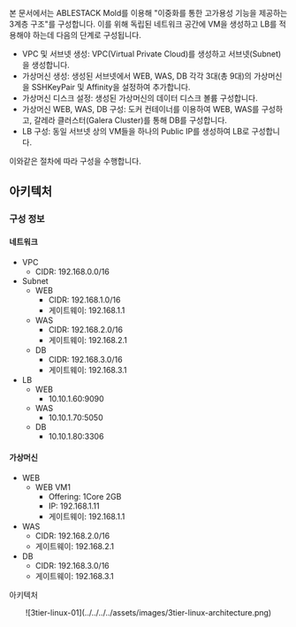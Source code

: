본 문서에서는 ABLESTACK Mold를 이용해 "이중화를 통한 고가용성 기능을 제공하는 3계층 구조"를 구성합니다. 
이를 위해 독립된 네트워크 공간에 VM을 생성하고 LB를 적용해야 하는데 다음의 단계로 구성됩니다.

- VPC 및 서브넷 생성: VPC(Virtual Private Cloud)를 생성하고 서브넷(Subnet)을 생성합니다.
- 가상머신 생성: 생성된 서브넷에서 WEB, WAS, DB 각각 3대(총 9대)의 가상머신을 SSHKeyPair 및 Affinity을 설정하여 추가합니다.
- 가상머신 디스크 설정: 생성된 가상머신의 데이터 디스크 볼륨 구성합니다.
- 가상머신 WEB, WAS, DB 구성: 도커 컨테이너를 이용하여 WEB, WAS를 구성하고, 갈레라 클러스터(Galera Cluster)를 통해 DB를 구성합니다.
- LB 구성: 동일 서브넷 상의 VM들을 하나의 Public IP를 생성하여 LB로 구성합니다.

이와같은 절차에 따라 구성을 수행합니다. 

## 아키텍처

### 구성 정보
#### 네트워크
- VPC
    - CIDR: 192.168.0.0/16
- Subnet
    - WEB
        - CIDR: 192.168.1.0/16
        - 게이트웨이: 192.168.1.1
    - WAS
        - CIDR: 192.168.2.0/16
        - 게이트웨이: 192.168.2.1
    - DB
        - CIDR: 192.168.3.0/16
        - 게이트웨이: 192.168.3.1
- LB 
    - WEB
        - 10.10.1.60:9090
    - WAS
        - 10.10.1.70:5050
    - DB
        - 10.10.1.80:3306

#### 가상머신
- WEB
    - WEB VM1
        - Offering: 1Core 2GB
        - IP: 192.168.1.11
        - 게이트웨이: 192.168.1.1
- WAS
    - CIDR: 192.168.2.0/16
    - 게이트웨이: 192.168.2.1
- DB
    - CIDR: 192.168.3.0/16
    - 게이트웨이: 192.168.3.1

아키텍처

<center>
![3tier-linux-01](../../../../assets/images/3tier-linux-architecture.png)
</center>

